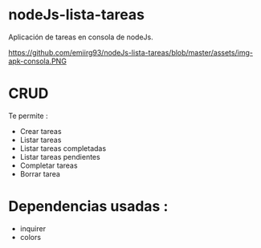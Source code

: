 # nodeJs-lista-tareas
Aplicación de tareas en consola de nodeJs.

https://github.com/emiirg93/nodeJs-lista-tareas/blob/master/assets/img-apk-consola.PNG

# CRUD

Te permite : 
* Crear tareas
* Listar tareas
* Listar tareas completadas
* Listar tareas pendientes
* Completar tareas
* Borrar tarea

# Dependencias usadas : 
* inquirer
* colors

